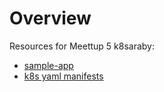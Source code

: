# Overview

Resources for Meettup 5 k8saraby:
- [sample-app](./sample-app)
- [k8s yaml manifests](./manifests-tested)